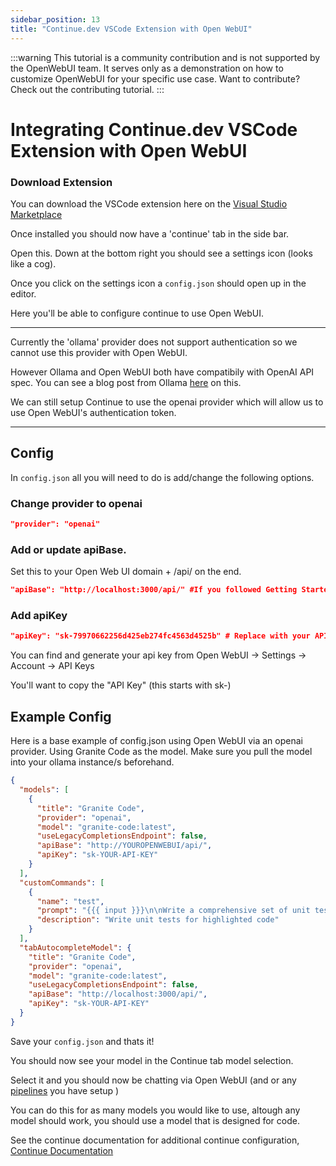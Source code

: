 ```yaml
---
sidebar_position: 13
title: "Continue.dev VSCode Extension with Open WebUI"
---
```


:::warning
This tutorial is a community contribution and is not supported by the OpenWebUI team. It serves only as a demonstration on how to customize OpenWebUI for your specific use case. Want to contribute? Check out the contributing tutorial.
:::



# Integrating Continue.dev VSCode Extension with Open WebUI

### Download Extension

You can download the VSCode extension here on the [Visual Studio Marketplace](https://marketplace.visualstudio.com/items?itemName=Continue.continue)

Once installed you should now have a 'continue' tab in the side bar.

Open this. Down at the bottom right you should see a settings icon (looks like a cog).

Once you click on the settings icon a `config.json` should open up in the editor.


Here you'll be able to configure continue to use Open WebUI.

---

Currently the 'ollama' provider does not support authentication so we cannot use this provider with Open WebUI.

However Ollama and Open WebUI both have compatibily with OpenAI API spec. You can see a blog post from Ollama [here](https://ollama.com/blog/openai-compatibility) on this.

We can still setup Continue to use the openai provider which will allow us to use Open WebUI's authentication token.

---

## Config
In `config.json` all you will need to do is add/change the following options.

### Change provider to openai
```json
"provider": "openai"
```


### Add or update apiBase.

Set this to your Open Web UI domain + /api/ on the end.

```json
"apiBase": "http://localhost:3000/api/" #If you followed Getting Started Docker
```

### Add apiKey 

```json
"apiKey": "sk-79970662256d425eb274fc4563d4525b" # Replace with your API key
```

You can find and generate your api key from Open WebUI -> Settings -> Account -> API Keys

You'll want to copy the "API Key" (this starts with sk-)


## Example Config

Here is a base example of config.json using Open WebUI via an openai provider. Using Granite Code as the model.
Make sure you pull the model into your ollama instance/s beforehand.

```json
{
  "models": [
    {
      "title": "Granite Code",
      "provider": "openai",
      "model": "granite-code:latest",
      "useLegacyCompletionsEndpoint": false,
      "apiBase": "http://YOUROPENWEBUI/api/",
      "apiKey": "sk-YOUR-API-KEY"
    }
  ],
  "customCommands": [
    {
      "name": "test",
      "prompt": "{{{ input }}}\n\nWrite a comprehensive set of unit tests for the selected code. It should setup, run tests that check for correctness including important edge cases, and teardown. Ensure that the tests are complete and sophisticated. Give the tests just as chat output, don't edit any file.",
      "description": "Write unit tests for highlighted code"
    }
  ],
  "tabAutocompleteModel": {
    "title": "Granite Code",
    "provider": "openai",
    "model": "granite-code:latest",
    "useLegacyCompletionsEndpoint": false,
    "apiBase": "http://localhost:3000/api/",
    "apiKey": "sk-YOUR-API-KEY"
  }
}
```


Save your `config.json` and thats it! 

You should now see your model in the Continue tab model selection.

Select it and you should now be chatting via Open WebUI (and or any [pipelines](/pipelines) you have setup )

You can do this for as many models you would like to use, altough any model should work, you should use a model that is designed for code.

See the continue documentation for additional continue configuration, [Continue Documentation](https://docs.continue.dev/reference/Model%20Providers/openai)
